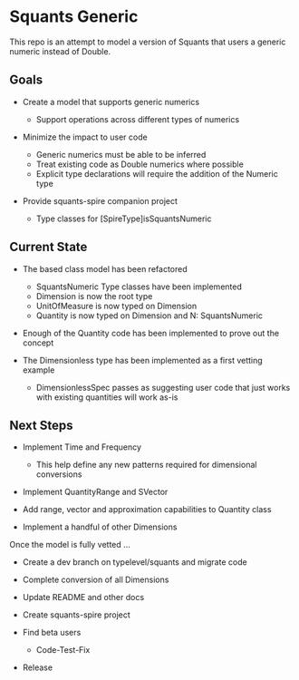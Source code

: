# Squants Generic

This repo is an attempt to model a version of Squants that users a generic numeric instead of Double.

## Goals

* Create a model that supports generic numerics
  * Support operations across different types of numerics

* Minimize the impact to user code
  * Generic numerics must be able to be inferred
  * Treat existing code as Double numerics where possible
  * Explicit type declarations will require the addition of the Numeric type

* Provide squants-spire companion project 
  * Type classes for [SpireType]isSquantsNumeric
  
 
## Current State

* The based class model has been refactored
  * SquantsNumeric Type classes have been implemented
  * Dimension is now the root type
  * UnitOfMeasure is now typed on Dimension
  * Quantity is now typed on Dimension and N: SquantsNumeric

* Enough of the Quantity code has been implemented to prove out the concept

* The Dimensionless type has been implemented as a first vetting example
  * DimensionlessSpec passes as suggesting user code that just works with existing quantities will work as-is
  
## Next Steps

* Implement Time and Frequency
  * This help define any new patterns required for dimensional conversions
  
* Implement QuantityRange and SVector

* Add range, vector and approximation capabilities to Quantity class

* Implement a handful of other Dimensions

Once the model is fully vetted ...

* Create a dev branch on typelevel/squants and migrate code

* Complete conversion of all Dimensions

* Update README and other docs

* Create squants-spire project

* Find beta users
  * Code-Test-Fix
  
* Release



  
  